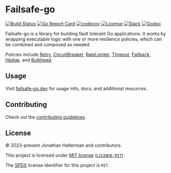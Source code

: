 # Failsafe-go

[![Build Status](https://img.shields.io/github/actions/workflow/status/failsafe-go/failsafe-go/test.yml)](https://github.com/failsafe-go/failsafe-go/actions/workflows/test.yml)
[![Go Report Card](https://goreportcard.com/badge/github.com/failsafe-go/failsafe-go)](https://goreportcard.com/report/github.com/failsafe-go/failsafe-go)
[![codecov](https://codecov.io/gh/failsafe-go/failsafe-go/graph/badge.svg?token=UC2BU7NTJ7)](https://codecov.io/gh/failsafe-go/failsafe-go)
[![License](http://img.shields.io/:license-mit-brightgreen.svg)](https://opensource.org/licenses/MIT)
[![Slack](https://img.shields.io/badge/slack-failsafe-brightgreen.svg?logo=slack)](https://failsafe-go.slack.com)
[![Godoc](https://pkg.go.dev/badge/github.com/failsafe-go/failsafe-go)](https://pkg.go.dev/github.com/failsafe-go/failsafe-go)

Failsafe-go is a library for building fault tolerant Go applications. It works by wrapping executable logic with one or more resilience policies, which can be combined and composed as needed. 

Policies include [Retry](https://failsafe-go.dev/retry/), [CircuitBreaker](https://failsafe-go.dev/circuit-breaker/), [RateLimiter](https://failsafe-go.dev/rate-limiter/), [Timeout](https://failsafe-go.dev/timeout/), [Fallback](https://failsafe-go.dev/fallback/), [Hedge](https://failsafe-go.dev/hedge/), and [Bulkhead](https://failsafe-go.dev/bulkhead/).

## Usage

Visit [failsafe-go.dev](https://failsafe-go.dev) for usage info, docs, and additional resources.

## Contributing

Check out the [contributing guidelines](https://github.com/failsafe-go/failsafe-go/blob/master/CONTRIBUTING.md).

## License

&copy; 2023-present Jonathan Halterman and contributors.

This project is licensed under [MIT license](https://opensource.org/licenses/MIT) ([`LICENSE-MIT`](LICENSE-MIT)).

The [SPDX](https://spdx.dev) license identifier for this project is `MIT`.